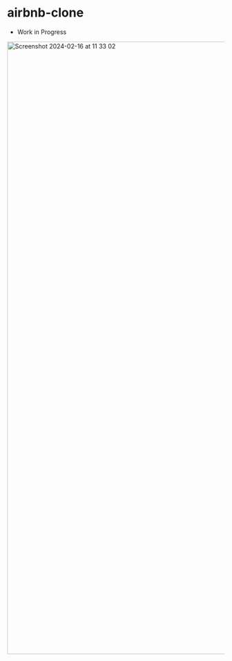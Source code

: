 # airbnb-clone

- Work in Progress

<img width="1416" alt="Screenshot 2024-02-16 at 11 33 02" src="https://github.com/matea-nikolac/airbnb-clone/assets/62067357/c7eb1e7d-d490-4076-8a79-dee9c11c5601">

